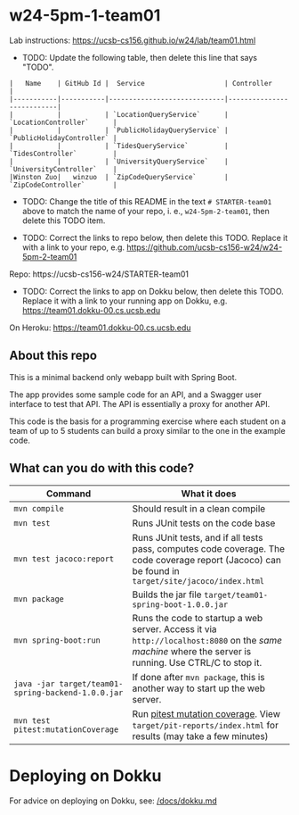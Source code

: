 # w24-5pm-1-team01

Lab instructions: <https://ucsb-cs156.github.io/w24/lab/team01.html>

* TODO: Update the following table, then delete this line that says "TODO".

```
|   Name    | GitHub Id |  Service                    | Controller                |
|-----------|-----------|-----------------------------|---------------------------|
|           |           | `LocationQueryService`      | `LocationController`      |
|           |           | `PublicHolidayQueryService` | `PublicHolidayController` |
|           |           | `TidesQueryService`         | `TidesController`         |
|           |           | `UniversityQueryService`    | `UniversityController`    |
|Winston Zuo|   winzuo  | `ZipCodeQueryService`       | `ZipCodeController`       |
```


* TODO: Change the title of this README
  in the text `# STARTER-team01` above
  to match the name of your repo, i. e., `w24-5pm-2-team01`, then delete
  this TODO item.

* TODO: Correct the links to repo below,
  then delete this TODO.  Replace it with
  a link to your repo, e.g.
  https://github.com/ucsb-cs156-w24/w24-5pm-2-team01

Repo: https://ucsb-cs156-w24/STARTER-team01

* TODO: Correct the links to app on Dokku below,
  then delete this TODO.  Replace it with
  a link to your running app on Dokku, e.g.
  https://team01.dokku-00.cs.ucsb.edu

On Heroku: https://team01.dokku-00.cs.ucsb.edu

## About this repo

This is a minimal backend only webapp built with Spring Boot.

The app provides some sample code for an API, and a Swagger user interface
to test that API.  The API is essentially a proxy for another API.

This code is the basis for a programming exercise where each student on a
team of up to 5 students can build a proxy similar to the one in the example code.

## What can you do with this code?

| Command | What it does   |
|----------|---------------------------------------|
| `mvn compile` | Should result in a clean compile |
| `mvn test` | Runs JUnit tests on the code base |
| `mvn test jacoco:report` | Runs JUnit tests, and if all tests pass, computes code coverage.  The code coverage report (Jacoco) can be found in `target/site/jacoco/index.html` |
| `mvn package` | Builds the jar file `target/team01-spring-boot-1.0.0.jar` |
| `mvn spring-boot:run` | Runs the code to startup a web server.  Access it via `http://localhost:8080` on the *same machine* where the server is running.  Use CTRL/C to stop it. |
| `java -jar target/team01-spring-backend-1.0.0.jar` | If done after `mvn package`, this is another way to start up the web server.|
| `mvn test pitest:mutationCoverage` | Run [pitest mutation coverage](https://pitest.org).  View `target/pit-reports/index.html` for results (may take a few minutes)|

# Deploying on Dokku

For advice on deploying on Dokku, see: [/docs/dokku.md](/docs/dokku.md)

